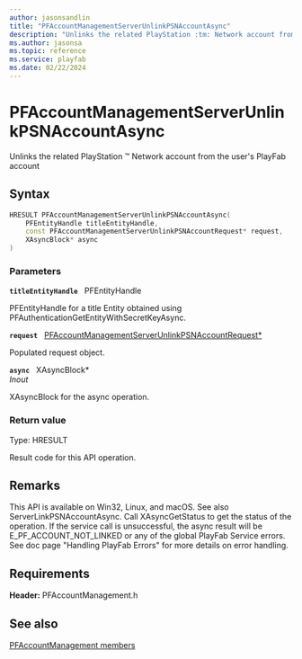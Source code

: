```yaml
---
author: jasonsandlin
title: "PFAccountManagementServerUnlinkPSNAccountAsync"
description: "Unlinks the related PlayStation :tm: Network account from the user's PlayFab account"
ms.author: jasonsa
ms.topic: reference
ms.service: playfab
ms.date: 02/22/2024
---
```


# PFAccountManagementServerUnlinkPSNAccountAsync  

Unlinks the related PlayStation :tm: Network account from the user's PlayFab account  

## Syntax  
  
```cpp
HRESULT PFAccountManagementServerUnlinkPSNAccountAsync(  
    PFEntityHandle titleEntityHandle,  
    const PFAccountManagementServerUnlinkPSNAccountRequest* request,  
    XAsyncBlock* async  
)  
```  
  
### Parameters  
  
**`titleEntityHandle`** &nbsp; PFEntityHandle  
  
PFEntityHandle for a title Entity obtained using PFAuthenticationGetEntityWithSecretKeyAsync.  
  
**`request`** &nbsp; [PFAccountManagementServerUnlinkPSNAccountRequest*](../../pfaccountmanagementtypes/structs/pfaccountmanagementserverunlinkpsnaccountrequest.md)  
  
Populated request object.  
  
**`async`** &nbsp; XAsyncBlock*  
*_Inout_*  
  
XAsyncBlock for the async operation.  
  
  
### Return value
Type: HRESULT
  
Result code for this API operation.
  
## Remarks  
  
This API is available on Win32, Linux, and macOS. See also ServerLinkPSNAccountAsync. Call XAsyncGetStatus to get the status of the operation. If the service call is unsuccessful, the async result will be E_PF_ACCOUNT_NOT_LINKED or any of the global PlayFab Service errors. See doc page "Handling PlayFab Errors" for more details on error handling.
  
## Requirements  
  
**Header:** PFAccountManagement.h
  
## See also  
[PFAccountManagement members](../pfaccountmanagement_members.md)  

  
  
